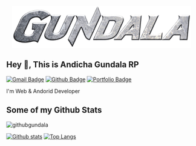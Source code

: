 <p align="center">
  <img src="images/gundala.png" class="center">
</p>

## Hey 👋, This is Andicha Gundala RP
[![Gmail Badge](https://img.shields.io/badge/-dichagundala@gmail.com-c14438?style=flat&logo=Gmail&logoColor=white&link=mailto:dichagundala@gmail.com)](mailto:dichagundala@gmail.com) [![Github Badge](https://img.shields.io/badge/-githubgundala-grey?style=flat&logo=github&logoColor=white&link=https://github.com/githubgundala/)](https://www.github.com/githubgundala/) [![Portfolio Badge](https://img.shields.io/badge/portfolio-web-blue?style=flat&link=https://agrp.netlify.app//)](https://agrp.netlify.app//) <p align='left'>I'm Web & Andorid Developer</p>
## Some of my Github Stats
<p align=left> <img src=https://komarev.com/ghpvc/?username=githubgundala alt=githubgundala /> </p>

[![Github stats](https://github-readme-stats.vercel.app/api?username=githubgundala&show_icons=true&include_all_commits=true)](https://github.com/githubgundala/github-readme-stats)
[![Top Langs](https://github-readme-stats.vercel.app/api/top-langs/?username=githubgundala&layout=compact)](https://github.com/githubgundala/github-readme-stats)
